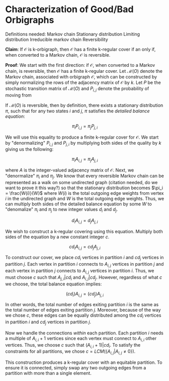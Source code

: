 Characterization of Good/Bad Orbigraphs
=======================================

Definitions needed:
Markov chain
Stationary distribution
Limiting distribution
Irreducible markov chain
Reversibility

**Claim**:
If $\mathcal{O}$ is k-orbigraph, then $\mathcal{O}$ has a finite k-regular cover if an only if, when converted to a Markov chain, $\mathcal{O}$ is reversible.

**Proof**:
We start with the first direction: if $\mathcal{O}$, when converted to a Markov chain, is reversible, then $\mathcal{O}$ has a finite k-regular cover. Let $\mathcal{M}(O)$ denote the Markov chain, associated with orbigraph $\mathcal{O}$, which can be constructed by simply normalizing the rows of the adjacency matrix of $\mathcal{O}$ by $k$. Let $P$ be the stochastic transition matrix of $\mathcal{M}(O)$ and $P_{i,j}$ denote the probability of moving from 

If $\mathcal{M}(O)$ is reversible, then by definition, there exists a stationary distribution $\pi$, such that for any two states $i$ and $j$, $\pi$ satisfies the $\textit{detailed balance equation}$:

$$
\pi_i P_{i, j} = \pi_j P_{j, i}
$$

We will use this equality to produce a finite k-regular cover for $\mathcal{O}$. We start by "denormalizing" $P_{i,j}$ and $P_{j, i}$ by multiplying both sides of the quality by $k$ giving us the following:

$$
\pi_i A_{i, j} = \pi_j A_{j,i}
$$

where $A$ is the integer-valued adjacency matrix of $\mathcal{O}$. Next, we "denormalize" $\pi_i$ and $\pi_j$. We know that every reversible Markov chain can be represented as a walk on some undirected graph (citation needed, do we want to prove it this way?) so that the stationary distribution becomes $\pi_i = \frac{W(i)}{W}$ where $W(i)$ is the total outgoing edge weights from vertex $i$ in the undirected graph and $W$ is the total outgoing edge weights. Thus, we can multiply both sides of the detailed balance equation by some $W$ to "denomalize" $\pi_i$ and $\pi_j$ to new integer values $d_i$ and $d_j$.

$$
d_i A_{i, j} = d_j A_{j, i}
$$

We wish to construct a k-regular covering using this equation. Multiply both sides of the equation by a new constant integer $c$.

$$
c d_i A_{i, j} = c d_j A_{j, i}
$$

To construct our cover, we place $c d_i$ vertices in partition $i$ and $c d_j$ vertices in partition $j$. Each vertex in partition $i$ connects to $A_{i, j}$ vertices in partition $j$ and each vertex in partition $j$ connects to $A_{i, j}$ vertices in partition $i$. Thus, we must choose $c$ such that $A_{j, i} | c d_i$ and $A_{i, j} | c d_j$. However, regardless of what $c$ we choose, the total balance equation implies:

$$
(c d_i) A_{i, j} = (c d_j) A_{j, i}
$$

In other words, the total number of edges exiting partition $i$ is the same as the total number of edges exiting partition $j$. Moreover, because of the way we chose $c$, these edges can be equally distributed among the $c d_i$ vertices in partition $i$ and $c d_j$ vertices in partition $j$.

Now we handle the connections $\textit{within}$ each partition. Each partition $i$ needs a multiple of $A_{i, i} + 1$ vertices since each vertex must connect to $A_{i, i}$ other vertices. Thus, we choose $c$ such that $(A_{i, i} + 1) | c d_i$. To satisfy the constraints for all partitions, we chose $c = LCM(\lbrace A_{i,j} | A_{i, j} \neq 0 \rbrace)$.

This construction produces a k-regular cover with an equitable partition. To ensure it is connected, simply swap any two outgoing edges from a partition with more than a single element.